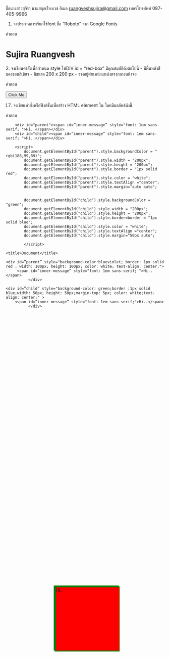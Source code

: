ชื่อนางสาวสุจิรา นามสกุลเรืองเวช อีเมล ruangveshsujira@gmail.com เบอร์โทรศัพท์ 087-405-9966

1. จงประกาศการเรียกใช้font ชื่อ “Roboto” จาก Google Fonts

คำตอบ
<!doctype html>
<html>
<head>
<meta charset="utf-8">
<link rel="preconnect" href="https://fonts.gstatic.com">
<link href="https://fonts.googleapis.com/css2?family=Roboto:wght@300&display=swap" rel="stylesheet" type="text/css">
	
<title>TEST!!</title>
	<style>
		h1 {
			font-family: 'Roboto', sans-serif;
		}
	</style>
</head>

<body>
	<h1> Sujira Ruangvesh</h1>
</body>
</html>
2. จงเขียนคำสั่งเพื่อกำหนด style ให้DIV id = “red-box” มีคุณสมบัติดังต่อไปนี้
- มีพื้นหลังสีแดงขอบสีเขียว
- มีขนาด 200 x 200 px
- วางอยู่ตำแหน่งแหน่งตรงกลางหน้าจอ

คำตอบ
<!doctype html>
<html>
<head>
<meta charset="utf-8">
<link rel="preconnect" href="https://fonts.gstatic.com">
<link href="https://fonts.googleapis.com/css2?family=Roboto:wght@300&display=swap" rel="stylesheet" type="text/css">
	
<title>TEST!!</title>
	<style>
		div{
			background-color: red;
			width: 200px;
            height: 200px;
		    border: 3px solid green;
            position: absolute;
            top: 50%;
            left: 50%;
            margin-top: -100px;
            margin-left: -100px;
			
			
		}
		
		
	</style>
</head>

<body>
	<section class="red-box" >
	<div class="red-box" >

	</div>
	</section>
</body>
</html>


3. จงเขียนคำสั่งเพี่อกำหนด style ให้DIV id = “response-box” มีคุณสมบัติดังต่อไปนี้
- มีความกวา้งและความสูงเท่ากับขนาดของ browser ในปัจจุบัน เมี่อ resize browser จะปรับเปลี่ยนขนาดเท่ากับขนาดปัจจุบันของ browser
- มีพี่นหลังสีเขียวเมี่อความกว้างของหน้าจอมีขนาด >= 512px
- มีพี่นหลังสีม่วงเมี่อความกว้างของหน้าจอมีขนาด >=720px
- มีพี่นหลังสีฟ้าเมี่อความกว้างของหน้าจอมีขนาด >=1024px

คำตอบ
<!doctype html>

<html>
<head>
<meta charset="utf-8">

<meta name="viewport" content="width=device-width, initial-scale=1.0, maximum-scale=1.0, user-scalable=no">
<link  href="main.css" rel="stylesheet" >
	
</head>

<body>
<nav>
	WEB SITE
	</nav>
<main>

	<aside>
		SUJIRA RUANGVESHSUJIRA RUANGVESHSUJIRA RUANGVESHSUJIRA RUANGVESHSUJIRA RUANGVESHSUJIRA RUANGVESHSUJIRA RUANGVESHSUJIRA RUANGVESHSUJIRA RUANGVESH
			</aside>
		<article>
		SUJIRA RUANGVESHSUJIRA RUANGVESHSUJIRA RUANGVESHSUJIRA RUANGVESHSUJIRA RUANGVESHSUJIRA RUANGVESHSUJIRA RUANGVESHSUJIRA RUANGVESHSUJIRA RUANGVESHSUJIRA RUANGVESH	
			</article>
	
	

	</main>
<footer>
	copy right 2021.
	</footer>	
</body>
</html>


*{
	margin: 0;
	padding: 0;
	box-sizing: border-box;
}



nav{
	padding: 15px;
	background-color: aqua;
	
	
}


main{
	display: flex;
	padding: 15px;
	background-color: burlywood;
	justify-content: space-between;
	height: 100vh;
}
ื

aside{
	width:  70%;
	background-color: yellowgreen;
}

article{
	width:  70%;
	background-color: cadetblue;
}


footer{
	padding: 15px;
	text-align: center;
	background-color: darkred;
}

@media  screen and (min-width: 512px)  {
	main{
		flex-direction: column;
		
		background-color: green;
	}
	
	aside{
		
		width: 100%;
		height: 100%;
		
	}
	
	article{
		
		width: 100%;
        height: 100%;
	}
		}
		
		
@media  screen and (min-width: 720px)  {
	main{
		flex-direction: column;
		background-color: purple;
	}
	
	aside{
		width: 100%;
	}
	
	article{
		width: 100%;
		height: 100%;
	}
		}
		
@media  screen and (min-width: 1024px)  {
	main{
		flex-direction: column;
		background-color: blue;
	}
	aside{
		width: 100%;
	}
	
	article{
		width: 100%;
		height: 100%;
	}
		}
		

4. จงเขียนคำสั่งเพี่อกำหนดให้style ให้DIV id = “bg-box” มีคุณสมบัติดังต่อไปน้ี
- กำหนดพื้นหลังโดยใช้รูปภาพที่ชื่อว่า “bg.jpg”
- กำหนดความกว้าง 300 x 300px
- รูปพื้นหลังแสดงได้พอดีกับขนาดของ DIV
- ไม่แสดงรูปภาพพื้นหลังแบบวนซ้ำ (repeat)

คำตอบ
<!doctype html>

<html>
<head>
<meta charset="utf-8">
<link  href="exsimple4.css" rel="stylesheet" >

</head>

<body>
	
<div class="bg-box" id="bg-box" >
	<img src="bg.jpg" alt="img" />
	</div>
</body>
</html>

*{
	margin: 0;
	padding: 0;
}
img{
	width: 300px;
	height: 300px;

}


5. จงเขียนคำสั่งเพื่อกำหนด Animation ให้ DIV id=”blue-circle” มีลักษณะเป็นวงกลมสีฟ้าเคลื่อนที่จากซ้ายสุดของหน้าจอไปยังขวาสุดของหน้าจอและกลับมายังซ้ายสุดของหน้าจออีกครั้งและวนซํ้าแบบเดิมอย่างไม่มีที่สิ้นสุด

คำตอบ
<!doctype html>

<html>
<head>
<meta charset="utf-8">
<link  href="exsimple5.css" rel="stylesheet" >

</head>

<body>
	
<div id="blue-circle" >
	
	</div>
</body>
</html>

/*https://www.softmelt.com/article.php?id=452 อ้างอิง*/
 div{
    width: 140px; /* ความกว้าง */
    height: 140px; /* ความสูง */
    background: blue; /* สี */
    -moz-border-radius: 70px;
    -webkit-border-radius: 70px;
    border-radius: 70px;
	 position: absolute;
     animation-name: move;
     animation-duration: 6s;
     animation-timing-function: linear;
     animation-iteration-count: infinite;
     animation-direction: alternate;
	 
	
} 


  @keyframes move {
                0% {
                    
                    left: 0px;
                }
                50% {
                    
                    left: 500px;
                }
                100% {
                    

                    left: 1224px;
                }
                

                


            }
	    
	    
6. จงเขียนคำสั่งเพื่อกำหนด style ให้กับ Button id = “gradient-btn” ให้มีพื้นหลังแบบ gradient โดยเริ่มต้นจากสี#f6b144 ไปยังสี#e69220 แบบ linear-gradient ที่ direction 90 องศา

คำตอบ 

<!doctype html>

<html>
<head>
<meta charset="utf-8">
<link  href="exsimple6.css" rel="stylesheet" >

</head>

<body>
	
<button class="gradient-btn"></button>
</body>
</html>

*{
	margin: 0;
	padding: 0;
}

/*W3school อ้างอิง*/

button{
  
   
    background: -webkit-linear-gradient(#f6b144, #e69220); /* For Safari 5.1 to 6.0 */
    background: -o-linear-gradient(#f6b144, #e69220); /* For Opera 11.1 to 12.0 */
    background: -moz-linear-gradient(#f6b144, #e69220); /* For Firefox 3.6 to 15 */
    background: linear-gradient(#f6b144, #e69220); /* Standard syntax (must be last) */
	border: none;
    padding: 15px 32px;
    display: inline-block;
    margin: 100px 200px;
	height: 100vh;
	width: 100vh;
   
} 

7. จงเขียนคำสั่งเพื่อกำหนด style ให้กับ Button id = “fade-btn” โดยเมื่อเริ่มต้นให้ Button มีพื้นหลังสีแดงและเมื่อนํา Cursor ไปชี้(hover) จะค่อยๆ fade สีพื้นหลังเปลี่ยนเป็นสีเขียว

คำตอบ
<!doctype html>

<html>
<head>
<meta charset="utf-8">
<link  href="exsimple7.css" rel="stylesheet" >

</head>

<body>
	
<button class="button" id="fade-btn"  >Hover </button> 
	
</body>
</html>

*{
	margin: 0;
	padding: 0;
}

/*W3school อ้างอิง*/

button{
  
  display: inline-block;
  border-radius: 4px;
  background-color: red;
  border: none;
  color: #FFFFFF;
  text-align: center;
  font-size: 28px;
  padding: 20px;
  width: 200px;
  transition: all 0.5s;
  cursor: pointer;
  margin: 5px;
    
	
} 
 
button:hover{background-color: green;}

button:active {
  background-color: green;
  
}

8. จงเขียนคำสั่งเพื่อกำหนด style ให้ DIV id = “red-box” ที่มีขนาดความกว้าง 150 x 150 px เมื่อนํา Cursor ไปชี้(hover) ขนาดความกว้างและสูงจะเพิ่มเป็น 2 เท่า

คำตอบ
<!doctype html>

<html>
<head>
<meta charset="utf-8">
<link  href="exsimple8.css" rel="stylesheet" >

</head>

<body>
	
<div id="red-box"></div> 
	
</body>
</html>

*{
	margin: 0;
	padding: 0;
}

/*W3school อ้างอิง*/

div{
  
  display: inline-block;
  border-radius: 4px;
  background-color: red;
  border: none;
  padding: 20px;
  width: 150px;
  height: 150px;
  transition: all 0.5s;
  cursor: pointer;
  margin: 5px;
  position: absolute;
  top: 50%;
  left: 50%;
  margin-top: -100px;
  margin-left: -100px;
    
	
} 
 
div:hover{width: 300px; height: 300px;}

div:active {
  width: 300px; height: 300px;
  
}

  
9. จงเขียนคำสั่งเพื่อจัด Layout ของกล่องสีเขียวแดงและน้ำเงินให้ได้ผลลัพธ์ดังรูปภาพตัวอย่าง

คำตอบ
<!doctype html>

<html>
<head>
<meta charset="utf-8">
<link  href="exsimple9.css" rel="stylesheet" >

</head>

<body>
	
<div class="GR" id="green-box"></div>
<div class="R" id="red-box"></div> 
<div class="B" id="blue-box"></div> 


	
</body>
</html>




.GR{
  
  width: 250px;
  height: 150px;
  background-color: green;
  border: 1px solid black;
    
	
} 
 
.R{
	
  width: 250px;
  height: 150px;
  background-color:red;
  margin-left: 250px;
}

.B{
	
  width: 250px;
  height: 150px;
  background-color:blue;
  margin-left: 500px;
}


10. หากกำหนดให้DIV id = “parent” มีขนาดตัวอักษร 20px และภายใต้ DIV id = “parent” มี DIV id =“child” ควรกำหนดขนาดตัวอักษรใน DIV id = “child” อย่างไรให้สัมพันธ์กับ DIV id = “parent” 

คำตอบ
<!doctype html>
<html>
<head>
	<link rel="stylesheet" href="exsimple10.css" >
	</head>	
<body>

<h1 id="parent">Parent and Child</h1>
<p id="child"></p>

<script>
document.getElementById("child").innerHTML = document.getElementById("parent").innerHTML;
</script>

</body>
</html>


JS
1.หากต้องการเข้าถึงหรือค้นหา DIV element ที่มี id = “mylist” สามารถเรียกใช้ผ่าน document method ใดได้บ้าง
<ไม่เข้าใจโจทย์ทำได้เท่านี้ สามารถส่งโจทย์มาใหม่ได้นะคะ>
คำตอบ
<!DOCTYPE html>
<html>
<body>
    <input type="text" id="mylist" value="">  
    <button onclick="myFunction()">Try it</button>
    
    <p id="demo"></p>
    
    <script>
       var num = [60, 70, 80, 90];

       function checkAdult(num) {
       return num >= 70;
                       }

       function myFunction() {
        document.getElementById("demo").innerHTML =num.find(checkAdult);
                           }

        
    </script>
 
</body>
</html>

2.จงเขียน style โดยใช้Javascript ให้DIV ที่มีid = “box” ให้มีกรอบสีเขียว พื้นหลังสีแดง มีค่า alpha ที่ 0.7 มีความกว้าง 100px และความสูง 100px

คำตอบ
<!DOCTYPE html>
<html>
    <body>
        
        <p id="p2"></p>

     <script>
      
      document.getElementById("p2").style.backgroundColor = "rgba(255,0,0,0.7)";
      document.getElementById("p2").style.width="100px";
      document.getElementById("p2").style.height="100px";
      document.getElementById("p2").style.border="medium solid green";

      </script>
    </body>
</html>

3.จงเขียนชุดคำสั่งเพื่อดึงข้อมูลที่ถูกกรอกลงในช่อง input ที่มีtype = text

คำตอบ
<!DOCTYPE html>
<html>
<body>

Field1: <input type="text" id="field1" value=""><br><br>

<button onclick="myFunction()">Copy Text</button>

<p id="demo"></p>

<script>
function myFunction() {
  document.getElementById("demo").innerHTML = document.getElementById("field1").value;
}
</script>

</body>
</html>

4.จงเขียนชุดคำสั่งเพื่อดึงข้อมูลที่ถูกเลือกในช่อง Input ที่มีtype = checkbox และ type = radio

คำตอบ
5. จงเขียนชุดคำสั่งเพื่อดึงข้อมูลที่ถูกเลือกใน select input

คำตอบ
<!DOCTYPE html>
<html>
<body>

    <form >
        <label for="cars">Choose a car:</label>
        <select name="cars" id="cars">
          <option value="toyota">toyota</option>
          <option value="honda">honda</option>
          <option value="isuzu">isuzu</option>
          <option value="MG">MG</option>
        </select>
        <br><br>
        
      </form>

<button onclick="myFunction()">Try Me</button>

<p id="demo"></p>

<script>
function myFunction() {
  document.getElementById("demo").innerHTML = document.getElementById("cars").value;
}
</script>

</body>
</html>

6. จงเขียน class โดยมี property price, amount และ discount และมีmethod ใน class ประกอบด้วย setPrice() เพื่อส่งค่า ให้price, setAmount() เพื่อส่งค่า ให้amount และ setDiscount() เพื่อส่งค่าให้
discount และ method summary() เพื่อ return ค่า (amount * price) - discount

คำตอบ


7.จงเขียนฟังก์ชันหรือชุดคำสั่งที่จะให้แสดงข้อความ “I Love You” ใน DIV element ที่มีid =“love-message” โดยข้อความจะแสดงเมื่อเวลาผ่านไปแล้ว 8 วินาที
ตัวอย่าง ผลลัพธ์
<div id=”love-message”>
I Love You
</div>

คำตอบ
<!DOCTYPE html>
<html lang="en">
<head>
    <meta charset="UTF-8">
    <meta http-equiv="X-UA-Compatible" content="IE=edge">
    <meta name="viewport" content="width=device-width, initial-scale=1.0">
    <title>JS7</title>
    
</head>
<body>
	
    <style>
        div{
            background-color: antiquewhite;
            width: 100px;
            height: 50px;
            margin: auto;
            font: 1em sans-serif  ;
            

        }
    </style>
    
    <div id="love-message"></div>
    
    
    <script>
      
      var seconds_left = 9 ;
      var interval=setInterval(function() {
      document.getElementById('love-message').innerHTML=--seconds_left;

    if (seconds_left <=0)
    {
        document.getElementById('love-message').innerHTML='I Love You';
        clearInterval(interval);
      }
     }, 1000);

     
    </script>
</body>
</html>

8. จงเขียนฟังก์ชันหรือชุดคำสั่งให้แสดงข้อความ “I Like You” ใน DIV element ที่มี id = “like-message” โดยข้อความจะถูกเพิ่มเข้าไปต่อท้ายข้อความก่อนหน้า ทุกๆ 5 วินาที
ตัวอย่างผลลัพธ์
<div id=”like-message”>
I Like You
I Like You
I Like You
</div>

คำตอบ

9. จงเขียนฟังก์ชันหรือชุดคำสั่งให้แสดงข้อความใน alert box เมื่อมีการคลิกที่ Button id = “aws-btn”

คำตอบ
<!DOCTYPE html>
<html lang="en">
<head>
    <meta charset="UTF-8">
    <meta http-equiv="X-UA-Compatible" content="IE=edge">
    <meta name="viewport" content="width=device-width, initial-scale=1.0">
    <title>JS9</title>
</head>
<body>
    <button id="“aws-btn" onclick="myFunction()">Click Me</button>

    <script>
        function myFunction() {
          var txt;
          if (confirm("Press a button!")) {
            txt = "You pressed OK!";
          } 
          document.getElementById("demo").innerHTML = txt;
        }

        </script>
</body>
</html>

10.จงเขียนฟังก์ชั่นหรือชุดคำสั่งเพื่อสลับตำแหน่งตัวอักษร (reverse) ของประโยค “I Love Javascript” เป็น “tpircsavaJ evoL I”

คำตอบ
<!DOCTYPE html>
<html>
<body>
<script>
 
 let site = "I Love Javascripts";
 let reversed = "";

  // Reverse string
  for (let i = site.length - 1; i >= 0; i--) {
    reversed += site[i];
}

console.log("Original: " + site);
console.log("Reversed: " + reversed);

</script>

</body>
</html>

11. จงเขียนชุดคำสั่ง HTML เพื่อเรียกแสดงไฟล์ Video .mp4 จาก URL,https://my.video-server.com/mytrip.mp4 จาก นั้น ให้สร้าง Button id = “play-btn” และ id = “pause-btn” โดยเมื่อคลิกที่ปุ่ม “play-btn” ให้เริ่มเล่น Video และเมื่อคลิกที่ปุ่ม “pause-btn” ให้หยุดเล่น Video

คำตอบ link เปิดไม่ได้ค่ะ
<!DOCTYPE html>
<html lang="en">
<head>
    <meta charset="UTF-8">
    <meta http-equiv="X-UA-Compatible" content="IE=edge">
    <meta name="viewport" content="width=device-width, initial-scale=1.0">
    <title>JS11</title>
</head>
<body>
    <div style="text-align:center"> 
        <button id = “play-btn” onclick="play()">Play</button> 
        <button id = “pause-btn” onclick="pause()">Pause</button>
        <br><br>
        <video id="video1" width="420">
          <source url="mytrip.mp4" type="video/mp4">
          
          
        </video>
      </div> 
      
      <script> 
      var myVideo = document.getElementById("video1"); 
      
      function play() { 
        if (myVideo.play) 
          myVideo.play();  
           
      } 
      function pause(){
        if ( myVideo.pause) {
            myVideo.pause(); 
        }
    }
      </script> 
      
      <a href="https://my.video-server.com/mytrip.mp4" target="_blank"></a>

</body>
</html>

12. จงเขียนฟังก์ชั่นหรือชุดคำสั่งเพื่อ GET ข้อมูลจาก URL https://my.private-server.com/users.json

คำตอบ
<!DOCTYPE html>
<html lang="en">
<head>
    <meta charset="UTF-8">
    <meta http-equiv="X-UA-Compatible" content="IE=edge">
    <meta name="viewport" content="width=device-width, initial-scale=1.0">
    <title>JS12</title>
</head>
<body>

    <script>
     
    function getURL() {
       open(url="https://my.private-server.com/users.json");
    }
    </script>
     
    <button type="button" onclick="getURL();">Get Page URL</button>
    </script>
</body>
</html>

13. จงเขียนฟังก์ชั่นหรือชุดคำสั่งเพื่อ POST ข้อมูล name=John, lastname=Adam, age=28 ไปยัง URL https://my.private-server.com/save

คำตอบ

14. มีarray ที่มีสมาชิก [1, 9, 9, 3, 2, 1, 3, 6] หากต้องการเปลี่ยนสมาชิกใน array ชุดดังกล่าวให้กลายเป็น [1,18, 27, 12, 10, 6, 21, 48] ควรเขียนฟังก์ชั่นหรือชุดคำสั่งอย่างไร

คำตอบ
<!DOCTYPE html>
<html lang="en">
<head>
    <meta charset="UTF-8">
    <meta http-equiv="X-UA-Compatible" content="IE=edge">
    <meta name="viewport" content="width=device-width, initial-scale=1.0">
    <title>JS14</title>
</head>
<body>
    <script>
        let num = [1, 9, 9, 3, 2, 1, 3, 6];
        num[0]= 1;
        num[1]= 18;
        num[2]= 27;
        num[3]= 12;
        num[4]= 10;
        num[5]= 6;
        num[6]= 21;
        num[7]= 48;
        
        console.log(number); 
        
    </script>
</body>
</html>

15. มีarray ที่มีสมาชิก [‘adam’, ‘wanda’, ‘john’, ‘sean’, ‘danny’, ‘jean’] หากต้องการกรอง (filter) สมาชิกใน array ให้เหลือเพียง [‘john’, ‘sean’, ‘jean’] ควรเขียนฟังก์ชั่น หรือชุดคำสั่งอย่างไร

คำตอบ
<!DOCTYPE html>
<html lang="en">
<head>
    <meta charset="UTF-8">
    <meta http-equiv="X-UA-Compatible" content="IE=edge">
    <meta name="viewport" content="width=device-width, initial-scale=1.0">
    <title>JS14</title>
</head>
<body>
    <script>
      

       let names = ['adam', 'wanda', 'john', 'sean', 'danny', 'jean']

       function filterItems(arr, query) {
      return arr.filter(function(F) {
      return F.toLowerCase().indexOf(query.toLowerCase()) !== -1 })
     }

      console.log(filterItems(names, 's'))  
      console.log(filterItems(names, 'j'))  
    </script>
</body>
</html>

16. จงเขียนฟังก์ชั่นหรือชุดคำสั่งที่สั่ง งานให้DIV ที่มีid = “red-box” มีพื้นหลังสีแดง ขนาด 200 x 200px ให้มีลักษณะการทำงานดังต่อไปนี้
- เลื่อนไปทางขวา 150px ในระยะเวลา 2 วินาที
- หยุด 1 วินาที
- เลื่อนลงด้านล่าง 200px ในระยะเวลา 1 วินาที
- หยุด 0.5 วินาที
- เลื่อนไปทางซา้ย 100px ในระยะเวลา 5 วินาที

คำตอบ

<!DOCTYPE html>
<html>
<style>

#animate {
  width: 200px;
  height: 200px;
  position: absolute;
  background-color: red;
}
</style>
<body>

<p><button onclick="myMove()">Click Me</button></p> 

<div id ="container">
  <div id ="animate"></div>
</div>

<script>
var id = null;
function myMove() {
  var elem = document.getElementById("animate");   
  var pos = 0;
  clearInterval(id);
  id = setInterval(frame, 2);
  function frame() {
    if (pos == 350) {
      clearInterval(id);
    } else {
      pos++; 
      elem.style.left = pos + "px"; 
      elem.style.right = pos + "px";
      conti
     } 
     
  }
      
}
 
</script>

</body>
</html>


17. จงเขียนคำสั่งหรือฟังก์ชั่นเพื่อสร้าง HTML element ใน <body> โดยมีผลลัพธ์ดังนี้
<div id=”parent” style=”border: 1px solid red”>
<div class=”child” style=”border: 1px solid blue; background-color: green”>
<span id=”inner-message”>Hi..</span>
</div>
</div>

คำตอบ
<!DOCTYPE html>
<html>

<body>
    
        <div id="parent"><span id=”inner-message” style="font: 1em sans-serif; ">Hi..</span></div>
        <div id="child"><span id=”inner-message” style="font: 1em sans-serif; ">Hi..</span></div>
           
        <script>
            document.getElementById("parent").style.backgroundColor = " rgb(188,99,89)";
            document.getElementById("parent").style.width = "200px";
            document.getElementById("parent").style.height = "200px"; 
            document.getElementById("parent").style.border = "1px solid red"; 
            document.getElementById("parent").style.color = "white";
            document.getElementById("parent").style.textAlign ="center";
            document.getElementById("parent").style.margin="auto auto";


            document.getElementById("child").style.backgroundColor = "green";
            document.getElementById("child").style.width = "200px";
            document.getElementById("child").style.height = "200px";
            document.getElementById("child").style.border=border = "1px solid blue";
            document.getElementById("child").style.color = "white"; 
            document.getElementById("child").style.textAlign ="center";   
            document.getElementById("child").style.margin="50px auto";
            
            </script>
        
   
</body>
</html>

<!DOCTYPE html>
<html>

    <title>Document</title>
</head>
<body>
    
    <div id=”parent” style="background-color:blueviolet; border: 1px solid red ; width: 100px; height: 100px; color: white; text-align: center;">
         <span id=”inner-message” style="font: 1em sans-serif; ">Hi..</span>
              </div>

    <div id=”child” style="background-color: green;border :1px solid blue;width: 50px; height: 50px;margin-top: 5px; color: white;text-align: center;" >
        <span id=”inner-message” style="font: 1em sans-serif;">Hi..</span>
              </div> 

</body>
</html>
